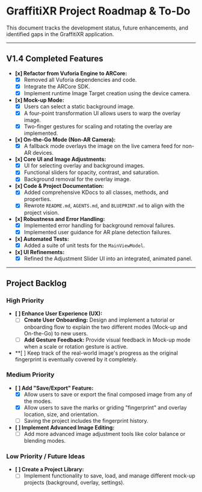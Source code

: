 # GraffitiXR Project Roadmap & To-Do

This document tracks the development status, future enhancements, and identified gaps in the GraffitiXR application.

---

## **V1.4 Completed Features**

-   **[x] Refactor from Vuforia Engine to ARCore:**
    -   [x] Removed all Vuforia dependencies and code.
    -   [x] Integrate the ARCore SDK.
    -   [x] Implement runtime Image Target creation using the device camera.
-   **[x] Mock-up Mode:**
    -   [x] Users can select a static background image.
    -   [x] A four-point transformation UI allows users to warp the overlay image.
    -   [x] Two-finger gestures for scaling and rotating the overlay are implemented.
-   **[x] On-the-Go Mode (Non-AR Camera):**
    -   [x] A fallback mode overlays the image on the live camera feed for non-AR devices.
-   **[x] Core UI and Image Adjustments:**
    -   [x] UI for selecting overlay and background images.
    -   [x] Functional sliders for opacity, contrast, and saturation.
    -   [x] Background removal for the overlay image.
-   **[x] Code & Project Documentation:**
    -   [x] Added comprehensive KDocs to all classes, methods, and properties.
    -   [x] Rewrote `README.md`, `AGENTS.md`, and `BLUEPRINT.md` to align with the project vision.
-   **[x] Robustness and Error Handling:**
    -   [x] Implemented error handling for background removal failures.
    -   [x] Implemented user guidance for AR plane detection failures.
-   **[x] Automated Tests:**
    -   [x] Added a suite of unit tests for the `MainViewModel`.
-   **[x] UI Refinements:**
     -   [x] Refined the Adjustment Slider UI into an integrated, animated panel.

---

## **Project Backlog**

### **High Priority**

-   **[ ] Enhance User Experience (UX):**
    -   [ ] **Create User Onboarding:** Design and implement a tutorial or onboarding flow to explain the two different modes (Mock-up and On-the-Go) to new users.
    -   [ ] **Add Gesture Feedback:** Provide visual feedback in Mock-up mode when a scale or rotation gesture is active.
-   **[ ] Keep track of the real-world image's progress as the original fingerprint is eventually covered by it completely.

### **Medium Priority**

-   **[ ] Add "Save/Export" Feature:**
    -   [x] Allow users to save or export the final composed image from any of the modes.
    -   [x] Allow users to save the marks or griding "fingerprint" and overlay location, size, and orientation.
    -   [ ] Saving the project includes the fingerprint history.
-   **[ ] Implement Advanced Image Editing:**
    -   [ ] Add more advanced image adjustment tools like color balance or blending modes.

### **Low Priority / Future Ideas**
-   **[ ] Create a Project Library:**
    -   [ ] Implement functionality to save, load, and manage different mock-up projects (background, overlay, settings).

